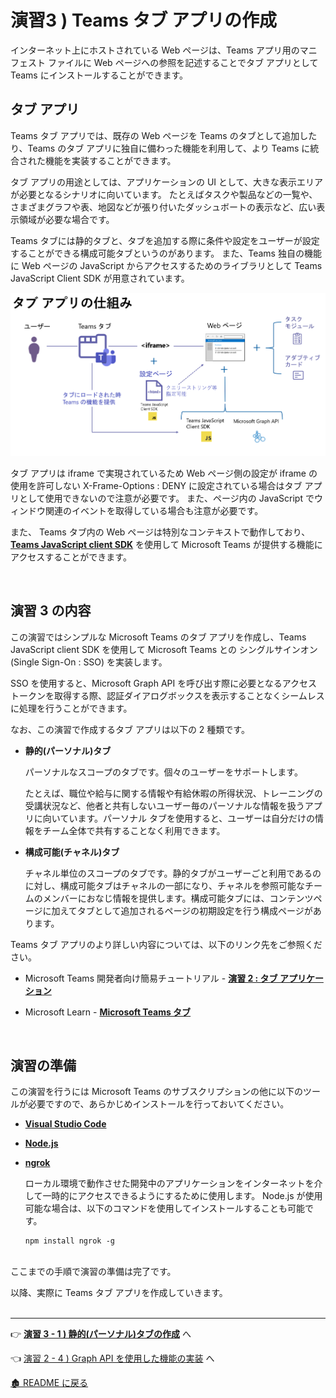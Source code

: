 # 演習3 ) Teams タブ アプリの作成
インターネット上にホストされている Web ページは、Teams アプリ用のマニフェスト ファイルに Web ページへの参照を記述することでタブ アプリとして Teams にインストールすることができます。

## タブ アプリ

Teams タブ アプリでは、既存の Web ページを Teams のタブとして追加したり、Teams のタブ アプリに独自に備わった機能を利用して、より Teams に統合された機能を実装することができます。

タブ アプリの用途としては、アプリケーションの UI として、大きな表示エリアが必要となるシナリオに向いています。
たとえばタスクや製品などの一覧や、さまざまグラフや表、地図などが張り付いたダッシュボートの表示など、広い表示領域が必要な場合です。

Teams タブには静的タブと、タブを追加する際に条件や設定をユーザーが設定することができる構成可能タブというのがあります。
また、Teams 独自の機能に Web ページの JavaScript からアクセスするためのライブラリとして Teams JavaScript Client SDK が用意されています。

<img src="images/22Dec_TabApp_structure.png" >

タブ アプリは iframe で実現されているため Web ページ側の設定が iframe の使用を許可しない X-Frame-Options : DENY に設定されている場合はタブ アプリとして使用できないので注意が必要です。
また、ページ内の JavaScript でウィンドウ関連のイベントを取得している場合も注意が必要です。

また、 Teams タブ内の Web ページは特別なコンテキストで動作しており、[**Teams JavaScript client SDK**](https://learn.microsoft.com/ja-jp/microsoftteams/platform/tabs/how-to/using-teams-client-sdk?source=recommendations&tabs=javascript%2Cmanifest-teams-toolkit#apis-organized-into-capabilities) を使用して Microsoft Teams が提供する機能にアクセスすることができます。

<br>

## 演習 3 の内容

この演習ではシンプルな Microsoft Teams のタブ アプリを作成し、Teams JavaScript client SDK を使用して Microsoft Teams との シングルサインオン(Single Sign-On : SSO) を実装します。

SSO を使用すると、Microsoft Graph API を呼び出す際に必要となるアクセストークンを取得する際、認証ダイアログボックスを表示することなくシームレスに処理を行うことができます。

なお、この演習で作成するタブ アプリは以下の 2 種類です。

* **静的(パーソナル)タブ**

    パーソナルなスコープのタブです。個々のユーザーをサポートします。

    たとえば、職位や給与に関する情報や有給休暇の所得状況、トレーニングの受講状況など、他者と共有しないユーザー毎のパーソナルな情報を扱うアプリに向いています。パーソナル タブを使用すると、ユーザーは自分だけの情報をチーム全体で共有することなく利用できます。

* **構成可能(チャネル)タブ**

    チャネル単位のスコープのタブです。静的タブがユーザーごと利用であるのに対し、構成可能タブはチャネルの一部になり、チャネルを参照可能なチームのメンバーにおなじ情報を提供します。構成可能タブには、コンテンツページに加えてタブとして追加されるページの初期設定を行う構成ページがあります。

Teams タブ アプリのより詳しい内容については、以下のリンク先をご参照ください。

* Microsoft Teams 開発者向け簡易チュートリアル - [**演習 2 : タブ アプリケーション**](https://github.com/osamum/Easyway-for-MSTeamsAppDev/blob/master/Ex02.md#%E6%BC%94%E7%BF%92-2--%E3%82%BF%E3%83%96-%E3%82%A2%E3%83%97%E3%83%AA%E3%82%B1%E3%83%BC%E3%82%B7%E3%83%A7%E3%83%B3)

* Microsoft Learn -  [**Microsoft Teams タブ**](https://learn.microsoft.com/ja-jp/microsoftteams/platform/tabs/what-are-tabs)

<br>

## 演習の準備

この演習を行うには Microsoft Teams のサブスクリプションの他に以下のツールが必要ですので、あらかじめインストールを行っておいてください。

* **[Visual Studio Code](https://code.visualstudio.com/Download)**

* [**Node.js**](https://nodejs.org/en/)

 
* **[ngrok](https://ngrok.com/download)**

    ローカル環境で動作させた開発中のアプリケーションをインターネットを介して一時的にアクセスできるようにするために使用します。 Node.js が使用可能な場合は、以下のコマンドを使用してインストールすることも可能です。

    ```
    npm install ngrok -g
    ```
<br>
ここまでの手順で演習の準備は完了です。

以降、実際に Teams タブ アプリを作成していきます。
<br><br>
_ _ _

👉 [**演習 3 - 1 ) 静的(パーソナル)タブの作成**](Ex03-1.md) へ

👈 [演習 2 - 4 ) Graph API を使用した機能の実装](Ex02-4.md) へ

[🏚️ README に戻る](README.md)
